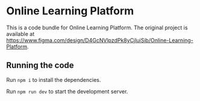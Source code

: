 
  # Online Learning Platform

  This is a code bundle for Online Learning Platform. The original project is available at https://www.figma.com/design/D4GcNVlpzdPk8yCjIuiSib/Online-Learning-Platform.

  ## Running the code

  Run `npm i` to install the dependencies.

  Run `npm run dev` to start the development server.
  
